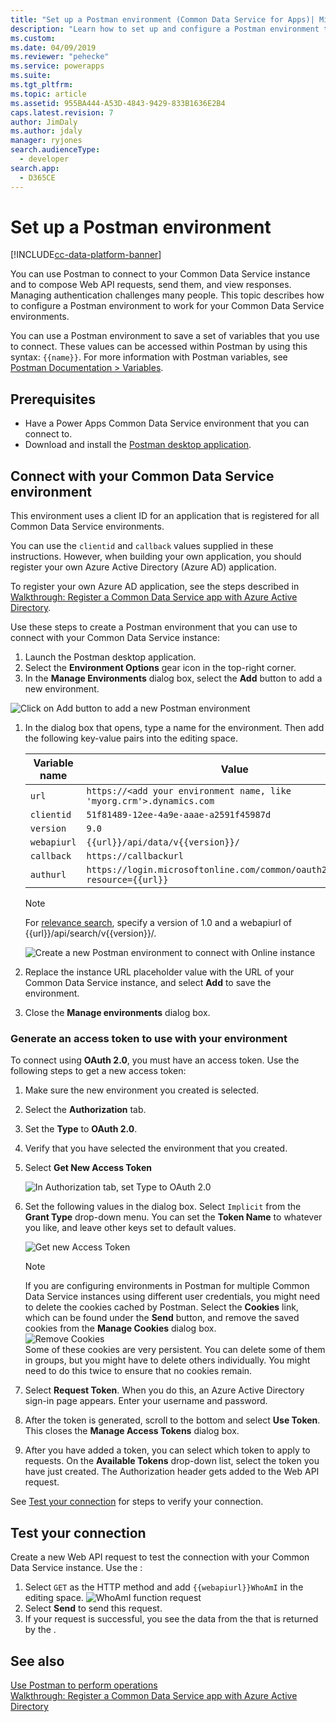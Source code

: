 ```yaml
---
title: "Set up a Postman environment (Common Data Service for Apps)| MicrosoftDocs"
description: "Learn how to set up and configure a Postman environment that connects with Common Data Service environments."
ms.custom: 
ms.date: 04/09/2019
ms.reviewer: "pehecke"
ms.service: powerapps
ms.suite: 
ms.tgt_pltfrm: 
ms.topic: article
ms.assetid: 955BA444-A53D-4843-9429-833B1636E2B4
caps.latest.revision: 7
author: JimDaly
ms.author: jdaly
manager: ryjones
search.audienceType: 
  - developer
search.app: 
  - D365CE
---
```


# Set up a Postman environment

[!INCLUDE[cc-data-platform-banner](../../../includes/cc-data-platform-banner.md)]

You can use Postman to connect to your Common Data Service instance and to compose Web API requests, send them, and view responses. Managing authentication challenges many people. This topic describes how to configure a Postman environment to work for your Common Data Service environments.

You can use a Postman environment to save a set of variables that you use to connect. These values can be accessed within Postman by using this syntax: `{{name}}`. For more information with Postman variables, see [Postman Documentation > Variables](https://www.getpostman.com/docs/v6/postman/environments_and_globals/variables).

## Prerequisites

* Have a Power Apps Common Data Service environment that you can connect to. 
* Download and install the [Postman desktop application](https://www.getpostman.com/apps).

<a name="bkmk_connectcds"></a> 

## Connect with your Common Data Service environment

This environment uses a client ID for an application that is registered for all Common Data Service environments. 
 
You can use the `clientid` and `callback` values supplied in these instructions.  However, when building your own application, you should register your own Azure Active Directory (Azure AD) application.
 
To register your own Azure AD application, see the steps described in [Walkthrough: Register a Common Data Service app with Azure Active Directory](../walkthrough-register-app-azure-active-directory.md).

Use these steps to create a Postman environment that you can use to connect with your Common Data Service instance:

1. Launch the Postman desktop application.
1. Select the **Environment Options** gear icon in the top-right corner. 
1. In the **Manage Environments** dialog box, select the **Add** button to add a new environment.
  
  ![Click on Add button to add a new Postman environment](media/postman-manage-env.png "Click on Add button to add a new Postman environment")<br>
  
1. In the dialog box that opens, type a name for the environment. Then add the following key-value pairs into the editing space.<br>

    | Variable name | Value |
    |----|---|
    |`url`|`https://<add your environment name, like 'myorg.crm'>.dynamics.com`|
    |`clientid`|`51f81489-12ee-4a9e-aaae-a2591f45987d`|
    |`version`|`9.0`|
    |`webapiurl`|`{{url}}/api/data/v{{version}}/`|
    |`callback`|`https://callbackurl`|
    |`authurl`|`https://login.microsoftonline.com/common/oauth2/authorize?resource={{url}}`|
    > [!NOTE]
    > For [relevance search](relevance-search.md), specify a version of 1.0 and a webapiurl of {{url}}/api/search/v{{version}}/.

    ![Create a new Postman environment to connect with Online instance](media/postman-add-online-env.png "Create a new Postman   environment to connect with Online instance")

2. Replace the instance URL placeholder value with the URL of your Common Data Service instance, and select **Add** to save the environment.

3. Close the **Manage environments** dialog box.  

### Generate an access token to use with your environment

To connect using **OAuth 2.0**, you must have an access token. Use the following steps to get a new access token:

1. Make sure the new environment you created is selected.
1. Select the **Authorization** tab.
1. Set the **Type** to **OAuth 2.0**.
1. Verify that you have selected the environment that you created.
1. Select **Get New Access Token**

    ![In Authorization tab, set Type to OAuth 2.0](media/postman-set-type.png)<br>
1. Set the following values in the dialog box. Select `Implicit` from the **Grant Type** drop-down menu. You can set the **Token Name** to whatever you like, and leave other keys set to default values.<br>

    ![Get new Access Token](media/postman-access-token.png "Get new Access Token")<br>

    > [!NOTE]
    > If you are configuring environments in Postman for multiple Common Data Service instances using different user credentials, you might need to delete the cookies cached by Postman. Select the **Cookies** link, which can be found under the **Send** button, and remove the saved cookies from the **Manage Cookies** dialog box.<br>![Remove Cookies](media/postman-cookies.png "Remove Cookies")<br>
    > Some of these cookies are very persistent. You can delete some of them in groups, but you might have to delete others individually.   You might need to do this twice to ensure that no cookies remain.

1. Select **Request Token**. When you do this, an Azure Active Directory sign-in page appears. Enter your username and password.
1. After the token is generated, scroll to the bottom and select **Use Token**. This closes the **Manage Access Tokens** dialog box. 
1. After you have added a token, you can select which token to apply to requests. On the **Available Tokens** drop-down list, select the token you have just created. The Authorization header gets added to the Web API request.

See [Test your connection](#test-your-connection) for steps to verify your connection.

## Test your connection

Create a new Web API request to test the connection with your Common Data Service instance. Use the <xref href="Microsoft.Dynamics.CRM.WhoAmI?text=WhoAmI function" />:
1. Select `GET` as the HTTP method and add `{{webapiurl}}WhoAmI` in the editing space.
  ![WhoAmI function request](media/postman-whoami-request.png "WhoAmI function request")
2. Select **Send** to send this request.
3. If your request is successful, you see the data from the <xref href="Microsoft.Dynamics.CRM.WhoAmIResponse?text=WhoAmIResponse ComplexType" /> that is returned by the <xref href="Microsoft.Dynamics.CRM.WhoAmI?text=WhoAmI Function" />.

## See also

[Use Postman to perform operations](use-postman-perform-operations.md)<br>
[Walkthrough: Register a Common Data Service app with Azure Active Directory](../walkthrough-register-app-azure-active-directory.md)
